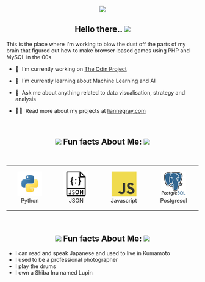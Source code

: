 <p align="center"><img src="https://i.imgur.com/tIxfGHU.jpeg" width="700px"/>
</p>

<h2 align="center">Hello there.. <a href="https://www.gautamkrishnar.com/"><img src="https://media.giphy.com/media/hvRJCLFzcasrR4ia7z/giphy.gif" width="5%"></a></h2>

This is the place where I'm working to blow the dust off the parts of my brain that figured out how to make browser-based games using PHP and MySQL in the 00s.

- 🔭 &nbsp;I’m currently working on [The Odin Project](https://www.theodinproject.com/)
- 🌱 &nbsp;I’m currently learning about Machine Learning and AI 
- 💬 &nbsp;Ask me about anything related to data visualisation, strategy and analysis

- 👨‍💻 &nbsp;Read more about my projects at [liannegray.com](https://liannegray.com)
<br>



<h2 align="center"><img src="https://media.giphy.com/media/l1J9MfJgqqteZOMiA/giphy.gif" width="3%"> Fun facts About Me: <img src="https://media.giphy.com/media/l1J9MfJgqqteZOMiA/giphy.gif" width="3%"></a></h2>
<br>
<div align="center">
    <table align="center">
        <tr>
            <td align="center" width="140" height="112.43">
                <img src="icons/python.png" width="65px"/>
                <br /> Python
            </td>
            <td align="center" width="140" height="112.43">
                <img src="icons/json.png" width="65px"/>
                <br /> JSON
            </td>
            <td align="center" width="140" height="112.43">
                <img src="icons/javascript.png" width="65px"/>
                <br /> Javascript
            </td>
            <td align="center" width="140" height="112.43">
                <img src="icons/postgresql.png" width="65px"/>
                <br /> Postgresql
            </td>
        </tr>
    </table>
</div>
<br>

<p align="center"></p>

<h2 align="center"><img src="https://media.giphy.com/media/l1J9MfJgqqteZOMiA/giphy.gif" width="3%"> Fun facts About Me: <img src="https://media.giphy.com/media/l1J9MfJgqqteZOMiA/giphy.gif" width="3%"></a></h2>

- I can read and speak Japanese and used to live in Kumamoto
- I used to be a professional photographer
- I play the drums
- I own a Shiba Inu named Lupin 

<p align="center"></p>


